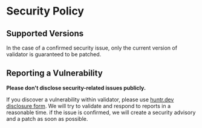 # Security Policy

## Supported Versions

In the case of a confirmed security issue, only the current version of validator is guaranteed to be patched.

## Reporting a Vulnerability

**Please don't disclose security-related issues publicly.**

If you discover a vulnerability within validator, please use [huntr.dev disclosure form](https://huntr.dev/bounties/disclose/?target=https://github.com/validatorjs/validator.js). We will try to validate and respond to reports in a reasonable time. if the issue is confirmed, we will create a security advisory and a patch as soon as possible.
